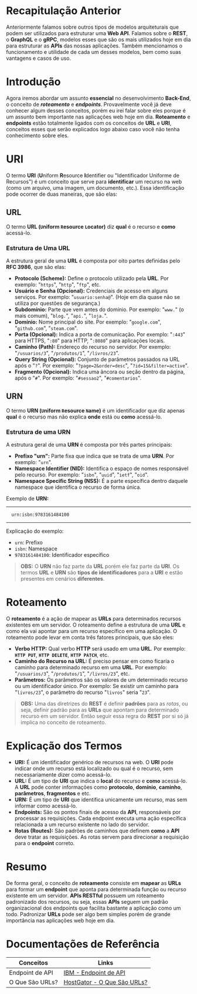 # Recapitulação Anterior
Anteriormente falamos sobre outros tipos de modelos arquiteturais que podem ser utilizados para estruturar uma **Web API**. Falamos sobre o **REST**, o **GraphQL** e o **gRPC**,
modelos esses que são os mais utilizados hoje em dia para estruturar as **APIs** das nossas aplicações. Também mencionamos o funcionamento e utilidade de cada um desses modelos,
bem como suas vantagens e casos de uso.

# Introdução
Agora iremos abordar um assunto **essencial** no desenvolvimento **Back-End**, o conceito de **_roteamento_** e **_endpoints_**. Provavelmente você já deve conhecer algum desses conceitos,
porém eu irei falar sobre eles porque é um assunto bem importante nas aplicações web hoje em dia. **Roteamento** e **endpoints** estão totalmente ligados com os conceitos de **URL** e **URI**,
conceitos esses que serão explicados logo abaixo caso você não tenha conhecimento sobre eles.

# URI
O termo **URI** (**U**niform **R**esource **I**dentifier ou "Identificador Uniforme de Recursos") é um conceito que serve para **identificar** um recurso na web (como um arquivo, uma imagem, um documento, etc.).
Essa identificação pode ocorrer de duas maneiras, que são elas: <br>

## URL
O termo **URL (`U`niform `R`esource `L`ocator)** diz **qual** é o recurso e **como** acessá-lo.

### Estrutura de Uma URL
A estrutura geral de uma **URL** é composta por oito partes definidas pelo **RFC 3986**, que são elas: <br>
- **Protocolo (Scheme):** Define o protocolo utilizado pela **URL**. Por exemplo: "`https`", "`http`", "`ftp`", etc.
- **Usuário e Senha (Opcional):** Credenciais de acesso em alguns serviços. Por exemplo: "`usuario:senha@`". (Hoje em dia quase não se utiliza por questões de segurança.)
- **Subdomínio:** Parte que vem antes do domínio. Por exemplo: "`www.`" (o mais comum), "`blog.`", "`api.`", "`loja.`".
- **Domínio:** Nome principal do site. Por exemplo: "`google.com`", "`github.com`", "`steam.com`".
- **Porta (Opcional):** Indica a porta de comunicação. Por exemplo: "`:443`" para HTTPS, "`:80`" para HTTP, "`:8080`" para aplicações locais.
- **Caminho (Path):** Endereço do recurso no servidor. Por exemplo: "`/usuarios/3`", "`/produtos/1`", "`/livros/23`".
- **Query String (Opcional):** Conjunto de parâmetros passados na URL após o "`?`". Por exemplo: "`?page=2&order=desc`", "`?id=15&filter=active`".
- **Fragmento (Opcional):** Indica uma âncora ou seção dentro da página, após o "`#`". Por exemplo: "`#sessao2`", "`#comentarios`".

## URN
O termo **URN (`U`niform `R`esource `N`ame)** é um identificador que diz apenas **qual** é o recurso mas não explica **onde** está ou **como** acessá-lo.

### Estrutura de uma URN
A estrutura geral de uma **URN** é composta por três partes principais: <br>

- **Prefixo "urn":** Parte fixa que indica que se trata de uma **URN**. Por exemplo: "`urn`".  
- **Namespace Identifier (NID):** Identifica o espaço de nomes responsável pelo recurso. Por exemplo: "`isbn`", "`uuid`", "`ietf`", "`oid`".  
- **Namespace Specific String (NSS):** É a parte específica dentro daquele namespace que identifica o recurso de forma única.  

Exemplo de **URN:** <br>

---
```
  urn:isbn:9783161484100
```
---

Explicação do exemplo: <br>

- `urn`: Prefixo  
- `isbn`: Namespace  
- `9783161484100`: Identificador específico  <br>

> **OBS:** O **URN** não faz parte da **URL** porém ele faz parte da **URI**. Os termos **URL** e **URN** são **tipos de identificadores** para a **URI** e estão presentes em cenários **diferentes**. <br>
  
# Roteamento
O **roteamento** é a ação de mapear as **URLs** para determinados recursos existentes em um servidor. O roteamento define a estrutura de uma **URL** e como ela vai apontar para um recurso específico em uma
aplicação. O roteamento pode levar em conta três fatores principais, que são eles: <br>

- **Verbo HTTP:** Qual verbo **HTTP** será usado em uma **URL**. Por exemplo: **`HTTP PUT`**, **`HTTP DELETE`**, **`HTTP PATCH`**, etc.
- **Caminho do Recurso na URL:** É preciso pensar em como ficaria o caminho para determinado recurso em uma **URL**. Por exemplo:  "`/usuarios/3`", "`/produtos/1`", "`/livros/23`", etc.
- **Parâmetros:** Os parâmetros são os valores de um determinado recurso ou um identificador único. Por exemplo: Se existir um caminho para "`livros/23`", o parâmetro do recurso "`livros`" seria "`23`". <br>

> **OBS:** Uma das diretrizes do **REST** é definir **padrões** para as _rotas_, ou seja, definir padrão para as **URLs** que apontam para determinado recurso em um servidor.
Então seguir essa regra do **REST** por si só já implica no conceito de roteamento. <br>

# Explicação dos Termos

- **URI:** É um identificador genérico de recursos na web. O **URI** pode indicar onde um recurso está localizado ou qual é o recurso, sem necessariamente dizer como acessá-lo.
- **URL:** É um tipo de **URI** que indica o **local** do recurso e **como** acessá-lo. A **URL** pode conter informações como **protocolo**, **domínio**, **caminho**, **parâmetros**, **fragmentos** e etc.
- **URN:** É um tipo de **URI** que identifica unicamente um recurso, mas sem informar como acessá-lo.
- **Endpoints:** São os pontos finais de acesso da **API**, responsáveis por processar as requisições. Cada endpoint executa uma ação específica relacionada a um recurso existente no lado do servidor.
- **Rotas (Routes):** São padrões de caminhos que definem **como** a **API** deve tratar as requisições. As rotas servem para direcionar a requisição para o **endpoint** correto.

# Resumo
De forma geral, o conceito de **roteamento** consiste em **mapear** as **URLs** para formar um **endpoint** que aponta para determinada função ou recurso existente em um servidor.
**APIs RESTful** possuem um roteamento padronizado dos recursos, ou seja, essas **APIs** seguem um padrão organizacional dos endpoints que facilita bastante a aplicação como um todo.
Padronizar **URLs** pode ser algo bem simples porém de grande importância nas aplicações web hoje em dia.

# Documentações de Referência

| Conceitos           | Links                                                                                                        |
|---------------------|--------------------------------------------------------------------------------------------------------------|
| Endpoint de API     | [IBM - Endpoint de API](https://www.ibm.com/br-pt/think/topics/api-endpoint)                                 |
| O Que São URLs?     | [HostGator - O Que São URLs?](https://www.hostgator.com.br/blog/url-o-que-e-importancia/)                     |
